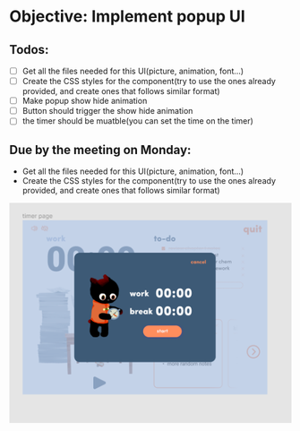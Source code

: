 # Objective: Implement popup UI

## Todos:
- [ ] Get all the files needed for this UI(picture, animation, font...)
- [ ] Create the CSS styles for the component(try to use the ones already provided, and create ones that follows similar format)
- [ ] Make popup show hide animation
- [ ] Button should trigger the show hide animation
- [ ] the timer should be muatble(you can set the time on the timer)

## Due by the meeting on Monday:
- Get all the files needed for this UI(picture, animation, font...)
- Create the CSS styles for the component(try to use the ones already provided, and create ones that follows similar format)

![image](popup.png)
